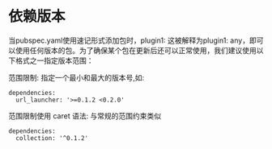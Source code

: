 # 依赖版本

当pubspec.yaml使用速记形式添加包时，plugin1: 这被解释为plugin1: any，即可以使用任何版本的包。为了确保某个包在更新后还可以正常使用，我们建议使用以下格式之一指定版本范围：

范围限制: 指定一个最小和最大的版本号,如:

```
dependencies:
  url_launcher: '>=0.1.2 <0.2.0'
```

范围限制使用 caret 语法: 与常规的范围约束类似

```
dependencies:
  collection: '^0.1.2'
```